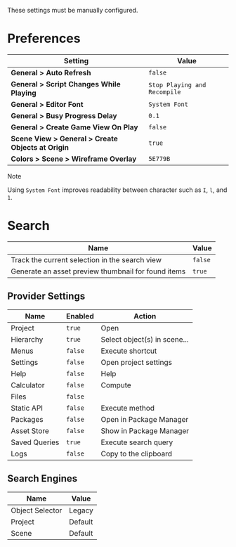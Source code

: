  These settings must be manually configured.

# Preferences
| Setting | Value |
| --- | --- |
| **General > Auto Refresh** | `false` |
| **General > Script Changes While Playing** | `Stop Playing and Recompile` |
| **General > Editor Font** | `System Font` |
| **General > Busy Progress Delay** | `0.1` |
| **General > Create Game View On Play** | `false` |
| **Scene View > General > Create Objects at Origin** | `true` |
| **Colors > Scene > Wireframe Overlay** | `5E779B` |

> [!NOTE]
> Using `System Font` improves readability between character such as `I`, `l`, and `1`.

# Search
| Name | Value |
| --- | --- |
| Track the current selection in the search view | `false` |
| Generate an asset preview thumbnail for found items | `true` |

## Provider Settings
| Name | Enabled | Action |
| --- | --- | --- |
| Project | `true` | Open |
| Hierarchy | `true` | Select object(s) in scene... |
| Menus | `false` | Execute shortcut |
| Settings | `false` | Open project settings |
| Help | `false` | Help |
| Calculator | `false` | Compute |
| Files | `false` |  |
| Static API | `false` | Execute method |
| Packages | `false` | Open in Package Manager |
| Asset Store | `false` | Show in Package Manager |
| Saved Queries | `true` | Execute search query |
| Logs | `false` | Copy to the clipboard |

## Search Engines
| Name | Value |
| --- | --- |
| Object Selector | Legacy |
| Project | Default |
| Scene | Default |